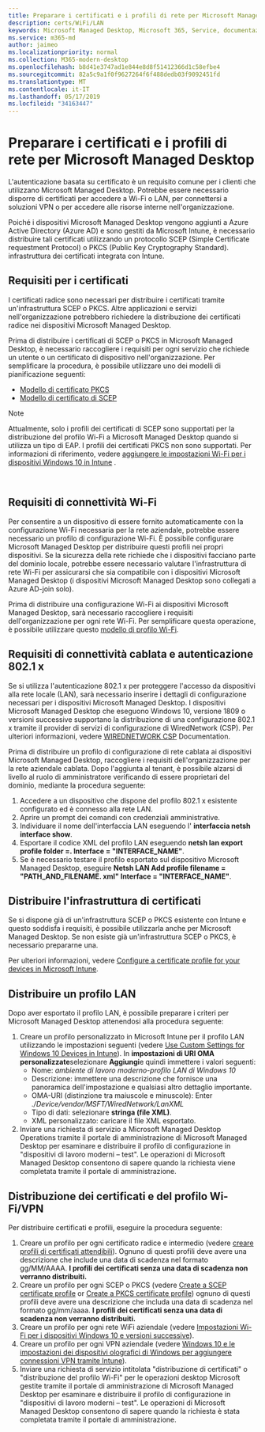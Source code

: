 ```yaml
---
title: Preparare i certificati e i profili di rete per Microsoft Managed Desktop
description: certs/WiFi/LAN
keywords: Microsoft Managed Desktop, Microsoft 365, Service, documentazione
ms.service: m365-md
author: jaimeo
ms.localizationpriority: normal
ms.collection: M365-modern-desktop
ms.openlocfilehash: b8d41e3747ad1e844e8d8f51412366d1c58efbe4
ms.sourcegitcommit: 82a5c9a1f0f9627264f6f488dedb03f9092451fd
ms.translationtype: MT
ms.contentlocale: it-IT
ms.lasthandoff: 05/17/2019
ms.locfileid: "34163447"
---
```

# <a name="prepare-certificates-and-network-profiles-for-microsoft-managed-desktop"></a>Preparare i certificati e i profili di rete per Microsoft Managed Desktop  
 
L'autenticazione basata su certificato è un requisito comune per i clienti che utilizzano Microsoft Managed Desktop. Potrebbe essere necessario disporre di certificati per accedere a Wi-Fi o LAN, per connettersi a soluzioni VPN o per accedere alle risorse interne nell'organizzazione.   
 
Poiché i dispositivi Microsoft Managed Desktop vengono aggiunti a Azure Active Directory (Azure AD) e sono gestiti da Microsoft Intune, è necessario distribuire tali certificati utilizzando un protocollo SCEP (Simple Certificate requestment Protocol) o PKCS (Public Key Cryptography Standard). infrastruttura dei certificati integrata con Intune.    
 
## <a name="certificate-requirements"></a>Requisiti per i certificati 
 
I certificati radice sono necessari per distribuire i certificati tramite un'infrastruttura SCEP o PKCS. Altre applicazioni e servizi nell'organizzazione potrebbero richiedere la distribuzione dei certificati radice nei dispositivi Microsoft Managed Desktop.    
 
Prima di distribuire i certificati di SCEP o PKCS in Microsoft Managed Desktop, è necessario raccogliere i requisiti per ogni servizio che richiede un utente o un certificato di dispositivo nell'organizzazione. Per semplificare la procedura, è possibile utilizzare uno dei modelli di pianificazione seguenti:  
 
- [Modello di certificato PKCS](https://github.com/MicrosoftDocs/microsoft-365-docs/raw/public/microsoft-365/managed-desktop/get-ready/downloads/PKCS-certificate-template.xlsx) 
- [Modello di certificato di SCEP](https://github.com/MicrosoftDocs/microsoft-365-docs/raw/public/microsoft-365/managed-desktop/get-ready/downloads/SCEP-certificate-template.xlsx)

>[!NOTE]
>Attualmente, solo i profili dei certificati di SCEP sono supportati per la distribuzione del profilo Wi-Fi a Microsoft Managed Desktop quando si utilizza un tipo di EAP. I profili dei certificati PKCS non sono supportati. Per informazioni di riferimento, vedere [aggiungere le impostazioni Wi-Fi per i dispositivi Windows 10 in Intune](https://docs.microsoft.com/intune/wi-fi-settings-windows) .

  
## <a name="wi-fi-connectivity-requirements"></a>Requisiti di connettività Wi-Fi

Per consentire a un dispositivo di essere fornito automaticamente con la configurazione Wi-Fi necessaria per la rete aziendale, potrebbe essere necessario un profilo di configurazione Wi-Fi. È possibile configurare Microsoft Managed Desktop per distribuire questi profili nei propri dispositivi. Se la sicurezza della rete richiede che i dispositivi facciano parte del dominio locale, potrebbe essere necessario valutare l'infrastruttura di rete Wi-Fi per assicurarsi che sia compatibile con i dispositivi Microsoft Managed Desktop (i dispositivi Microsoft Managed Desktop sono collegati a Azure AD-join solo). 
 
Prima di distribuire una configurazione Wi-Fi ai dispositivi Microsoft Managed Desktop, sarà necessario raccogliere i requisiti dell'organizzazione per ogni rete Wi-Fi. Per semplificare questa operazione, è possibile utilizzare questo [modello di profilo Wi-Fi](https://github.com/MicrosoftDocs/microsoft-365-docs/raw/public/microsoft-365/managed-desktop/get-ready/downloads/WiFi-profile-template.xlsx).
 
 
## <a name="wired-connectivity-requirements-and-8021x-authentication"></a>Requisiti di connettività cablata e autenticazione 802.1 x 
 
Se si utilizza l'autenticazione 802.1 x per proteggere l'accesso da dispositivi alla rete locale (LAN), sarà necessario inserire i dettagli di configurazione necessari per i dispositivi Microsoft Managed Desktop. I dispositivi Microsoft Managed Desktop che eseguono Windows 10, versione 1809 o versioni successive supportano la distribuzione di una configurazione 802.1 x tramite il provider di servizi di configurazione di WiredNetwork (CSP). Per ulteriori informazioni, vedere [WIREDNETWORK CSP](https://docs.microsoft.com/windows/client-management/mdm/wirednetwork-csp) Documentation. 
 
Prima di distribuire un profilo di configurazione di rete cablata ai dispositivi Microsoft Managed Desktop, raccogliere i requisiti dell'organizzazione per la rete aziendale cablata. Dopo l'aggiunta al tenant, è possibile alzarsi di livello al ruolo di amministratore verificando di essere proprietari del dominio, mediante la procedura seguente: 
 
 
1. Accedere a un dispositivo che dispone del profilo 802.1 x esistente configurato ed è connesso alla rete LAN.  
2. Aprire un prompt dei comandi con credenziali amministrative. 
3. Individuare il nome dell'interfaccia LAN eseguendo l' **interfaccia netsh interface show**. 
4. Esportare il codice XML del profilo LAN eseguendo **netsh lan export profile folder =.  Interface = "INTERFACE_NAME"**. 
5. Se è necessario testare il profilo esportato sul dispositivo Microsoft Managed Desktop, eseguire **Netsh LAN Add profile filename = "PATH_AND_FILENAME. xml" Interface = "INTERFACE_NAME"**. 
 
 
## <a name="deploy-certificate-infrastructure"></a>Distribuire l'infrastruttura di certificati  
 
Se si dispone già di un'infrastruttura SCEP o PKCS esistente con Intune e questo soddisfa i requisiti, è possibile utilizzarla anche per Microsoft Managed Desktop. Se non esiste già un'infrastruttura SCEP o PKCS, è necessario prepararne una.  
 
Per ulteriori informazioni, vedere [Configure a certificate profile for your devices in Microsoft Intune](https://docs.microsoft.com/intune/certificates-configure). 
 
 
 
## <a name="deploy-a-lan-profile"></a>Distribuire un profilo LAN 
 
Dopo aver esportato il profilo LAN, è possibile preparare i criteri per Microsoft Managed Desktop attenendosi alla procedura seguente:   
 
1. Creare un profilo personalizzato in Microsoft Intune per il profilo LAN utilizzando le impostazioni seguenti (vedere [Use Custom Settings for Windows 10 Devices in Intune](https://docs.microsoft.com/intune/custom-settings-windows-10)). In **impostazioni di URI OMA personalizzate**selezionare **Aggiungi**e quindi immettere i valori seguenti: 
    - Nome: *ambiente di lavoro moderno-profilo LAN di Windows 10* 
    - Descrizione: immettere una descrizione che fornisce una panoramica dell'impostazione e qualsiasi altro dettaglio importante. 
    - OMA-URI (distinzione tra maiuscole e minuscole): Enter *./Device/vendor/MSFT/WiredNetwork/LanXML*
    - Tipo di dati: selezionare **stringa (file XML)**. 
    - XML personalizzato: caricare il file XML esportato.
2. Inviare una richiesta di servizio a Microsoft Managed Desktop Operations tramite il portale di amministrazione di Microsoft Managed Desktop per esaminare e distribuire il profilo di configurazione in "dispositivi di lavoro moderni – test". Le operazioni di Microsoft Managed Desktop consentono di sapere quando la richiesta viene completata tramite il portale di amministrazione.
 
## <a name="deploy-certificates-and-wi-fivpn-profile"></a>Distribuzione dei certificati e del profilo Wi-Fi/VPN 
 
 
Per distribuire certificati e profili, eseguire la procedura seguente:

1. Creare un profilo per ogni certificato radice e intermedio (vedere [creare profili di certificati attendibili](https://docs.microsoft.com/intune/certificates-configure#step-3-create-trusted-certificate-profiles)). Ognuno di questi profili deve avere una descrizione che include una data di scadenza nel formato gg/MM/AAAA. **I profili dei certificati senza una data di scadenza non verranno distribuiti.**
2. Creare un profilo per ogni SCEP o PKCS (vedere [Create a SCEP certificate profile](https://docs.microsoft.com/intune/certificates-scep-configure#create-a-scep-certificate-profile) or [Create a PKCS certificate profile](https://docs.microsoft.com/intune/certficates-pfx-configure#create-a-pkcs-certificate-profile)) ognuno di questi profili deve avere una descrizione che includa una data di scadenza nel formato gg/mm/aaaa. **I profili dei certificati senza una data di scadenza non verranno distribuiti.**
3. Creare un profilo per ogni rete WiFi aziendale (vedere [Impostazioni Wi-Fi per i dispositivi Windows 10 e versioni successive](https://docs.microsoft.com/intune/wi-fi-settings-windows)).
4. Creare un profilo per ogni VPN aziendale (vedere [Windows 10 e le impostazioni dei dispositivi olografici di Windows per aggiungere connessioni VPN tramite Intune](https://docs.microsoft.com/intune/vpn-settings-windows-10)).
5. Inviare una richiesta di servizio intitolata "distribuzione di certificati" o "distribuzione del profilo Wi-Fi" per le operazioni desktop Microsoft gestite tramite il portale di amministrazione di Microsoft Managed Desktop per esaminare e distribuire il profilo di configurazione in "dispositivi di lavoro moderni – test". Le operazioni di Microsoft Managed Desktop consentono di sapere quando la richiesta è stata completata tramite il portale di amministrazione. 
 
 